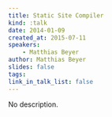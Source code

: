 ```yaml
---
title: Static Site Compiler
kind: :talk
date: 2014-01-09
created_at: 2015-07-11
speakers:
    - Matthias Beyer
author: Matthias Beyer
slides: false
tags:
link_in_talk_list: false
---
```


No description.
